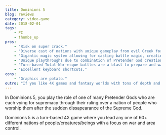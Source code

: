 ```yaml
---
title: Dominions 5
blog: reviews
category: video-game
date: 2018-02-01
tags:
    - PC
    - thumbs_up
pros:
    - "Risk on super crack."
    - "Diverse cast of nations with unique gameplay from evil Greek forest creatures to undead remnants of the Roman Empire to Aztec-like lizard men, we can go on."
    - "Gigantic magic system allowing for casting battle magic, creating artifacts/gear for your army and casting ritual spells to affect the strategy layer."
    - "Unique playthroughs due to combination of Pretender God creation, 60+ nations, random map generation."
    - "Turn-based Total-War-esque battles are a blast to prepare and watch."
    - "Excellent keyboard shortcuts."
cons:
    - "Graphics are potato."
outro: "If you like 4X games and fantasy worlds with tons of depth and replayability then you might be interested in Dominions 5."
---
```

In Dominions 5, you play the role of one of many Pretender Gods who are each vying for supremacy through their ruling over a nation of people who worship them after the sudden dissapearance of the Supreme God.

Dominions 5 is a turn-based 4X game where you lead any one of 60+ different nations of people/creatures/beings with a focus on war and area control.
